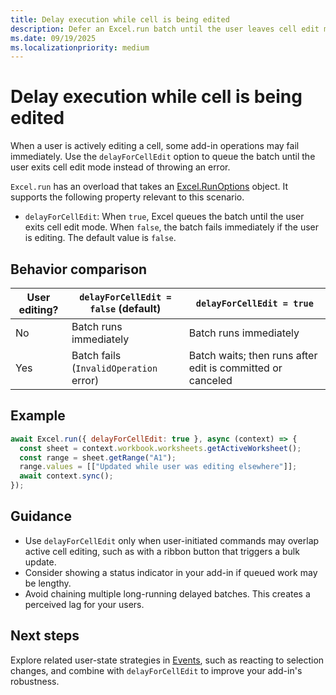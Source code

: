 ```yaml
---
title: Delay execution while cell is being edited
description: Defer an Excel.run batch until the user leaves cell edit mode instead of failing with an error.
ms.date: 09/19/2025
ms.localizationpriority: medium
---
```


# Delay execution while cell is being edited

When a user is actively editing a cell, some add-in operations may fail immediately. Use the `delayForCellEdit` option to queue the batch until the user exits cell edit mode instead of throwing an error.

`Excel.run` has an overload that takes an [Excel.RunOptions](/javascript/api/excel/excel.runoptions) object. It supports the following property relevant to this scenario.

- `delayForCellEdit`: When `true`, Excel queues the batch until the user exits cell edit mode. When `false`, the batch fails immediately if the user is editing. The default value is `false`.

## Behavior comparison

| User editing? | `delayForCellEdit = false` (default) | `delayForCellEdit = true` |
|---------------|------------------------------------|--------------------------|
| No | Batch runs immediately | Batch runs immediately |
| Yes | Batch fails (`InvalidOperation` error) | Batch waits; then runs after edit is committed or canceled |

## Example

```js
await Excel.run({ delayForCellEdit: true }, async (context) => {
  const sheet = context.workbook.worksheets.getActiveWorksheet();
  const range = sheet.getRange("A1");
  range.values = [["Updated while user was editing elsewhere"]];
  await context.sync();
});
```

## Guidance

- Use `delayForCellEdit` only when user-initiated commands may overlap active cell editing, such as with a ribbon button that triggers a bulk update.
- Consider showing a status indicator in your add-in if queued work may be lengthy.
- Avoid chaining multiple long-running delayed batches. This creates a perceived lag for your users.

## Next steps

Explore related user-state strategies in [Events](excel-add-ins-events.md), such as reacting to selection changes, and combine with `delayForCellEdit` to improve your add-in's robustness.
